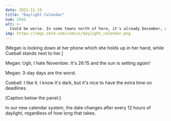 ```yaml
---
date: 2021-11-15
title: "Daylight Calendar"
num: 2542
alt: >-
  Could be worse. In some towns north of here, it's already December, and the 21st will last for nearly a week.
img: https://imgs.xkcd.com/comics/daylight_calendar.png
---
```

[Megan is looking down at her phone which she holds up in her hand, while Cueball stands next to her.]

Megan: Ugh, I hate November. It's 26:15 and the sun is setting *again!*

Megan: 3-day days are the worst.

Cueball: I like it. I know it's dark, but it's nice to have the extra time on deadlines.

[Caption below the panel:]

In our new calendar system, the date changes after every 12 hours of daylight, regardless of how long that takes.